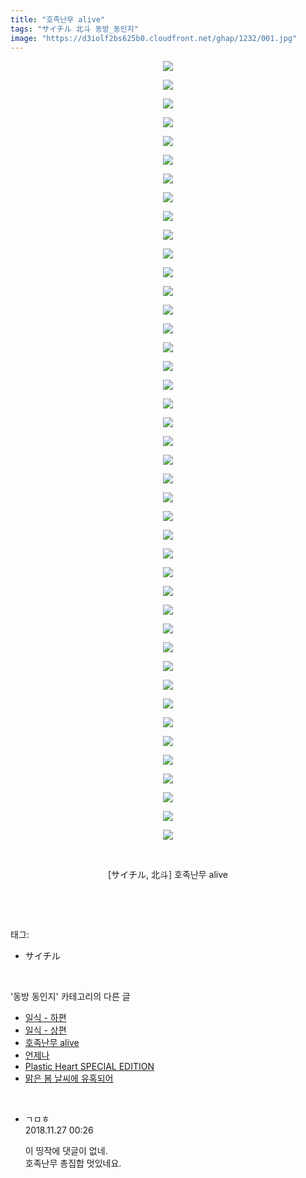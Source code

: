 ```yaml
---
title: "호족난무 alive"
tags: "サイチル 北斗 동방_동인지"
image: "https://d3iolf2bs625b0.cloudfront.net/ghap/1232/001.jpg"
---
```

<div class="article">
<p style="text-align: center; clear: none; float: none;"><img src="{{ site.imgserver3 }}/ghap/1232/001.jpg"/></p>
<p style="text-align: center; clear: none; float: none;"><img src="{{ site.imgserver3 }}/ghap/1232/002.jpg"/></p>
<p style="text-align: center; clear: none; float: none;"><img src="{{ site.imgserver3 }}/ghap/1232/003.jpg"/></p>
<p style="text-align: center; clear: none; float: none;"><img src="{{ site.imgserver3 }}/ghap/1232/004.jpg"/></p>
<p style="text-align: center; clear: none; float: none;"><img src="{{ site.imgserver3 }}/ghap/1232/005.jpg"/></p>
<p style="text-align: center; clear: none; float: none;"><img src="{{ site.imgserver3 }}/ghap/1232/006.jpg"/></p>
<p style="text-align: center; clear: none; float: none;"><img src="{{ site.imgserver3 }}/ghap/1232/007.jpg"/></p>
<p style="text-align: center; clear: none; float: none;"><img src="{{ site.imgserver3 }}/ghap/1232/008.jpg"/></p>
<p style="text-align: center; clear: none; float: none;"><img src="{{ site.imgserver3 }}/ghap/1232/009.jpg"/></p>
<p style="text-align: center; clear: none; float: none;"><img src="{{ site.imgserver3 }}/ghap/1232/010.jpg"/></p>
<p style="text-align: center; clear: none; float: none;"><img src="{{ site.imgserver3 }}/ghap/1232/011.jpg"/></p>
<p style="text-align: center; clear: none; float: none;"><img src="{{ site.imgserver3 }}/ghap/1232/012.jpg"/></p>
<p style="text-align: center; clear: none; float: none;"><img src="{{ site.imgserver3 }}/ghap/1232/013.jpg"/></p>
<p style="text-align: center; clear: none; float: none;"><img src="{{ site.imgserver3 }}/ghap/1232/014.jpg"/></p>
<p style="text-align: center; clear: none; float: none;"><img src="{{ site.imgserver3 }}/ghap/1232/015.jpg"/></p>
<p style="text-align: center; clear: none; float: none;"><img src="{{ site.imgserver3 }}/ghap/1232/016.jpg"/></p>
<p style="text-align: center; clear: none; float: none;"><img src="{{ site.imgserver3 }}/ghap/1232/017.jpg"/></p>
<p style="text-align: center; clear: none; float: none;"><img src="{{ site.imgserver3 }}/ghap/1232/018.jpg"/></p>
<p style="text-align: center; clear: none; float: none;"><img src="{{ site.imgserver3 }}/ghap/1232/019.jpg"/></p>
<p style="text-align: center; clear: none; float: none;"><img src="{{ site.imgserver3 }}/ghap/1232/020.jpg"/></p>
<p style="text-align: center; clear: none; float: none;"><img src="{{ site.imgserver3 }}/ghap/1232/021.jpg"/></p>
<p style="text-align: center; clear: none; float: none;"><img src="{{ site.imgserver3 }}/ghap/1232/022.jpg"/></p>
<p style="text-align: center; clear: none; float: none;"><img src="{{ site.imgserver3 }}/ghap/1232/023.jpg"/></p>
<p style="text-align: center; clear: none; float: none;"><img src="{{ site.imgserver3 }}/ghap/1232/024.jpg"/></p>
<p style="text-align: center; clear: none; float: none;"><img src="{{ site.imgserver3 }}/ghap/1232/025.jpg"/></p>
<p style="text-align: center; clear: none; float: none;"><img src="{{ site.imgserver3 }}/ghap/1232/026.jpg"/></p>
<p style="text-align: center; clear: none; float: none;"><img src="{{ site.imgserver3 }}/ghap/1232/027.jpg"/></p>
<p style="text-align: center; clear: none; float: none;"><img src="{{ site.imgserver3 }}/ghap/1232/028.jpg"/></p>
<p style="text-align: center; clear: none; float: none;"><img src="{{ site.imgserver3 }}/ghap/1232/029.jpg"/></p>
<p style="text-align: center; clear: none; float: none;"><img src="{{ site.imgserver3 }}/ghap/1232/030.jpg"/></p>
<p style="text-align: center; clear: none; float: none;"><img src="{{ site.imgserver3 }}/ghap/1232/031.jpg"/></p>
<p style="text-align: center; clear: none; float: none;"><img src="{{ site.imgserver3 }}/ghap/1232/032.jpg"/></p>
<p style="text-align: center; clear: none; float: none;"><img src="{{ site.imgserver3 }}/ghap/1232/033.jpg"/></p>
<p style="text-align: center; clear: none; float: none;"><img src="{{ site.imgserver3 }}/ghap/1232/034.jpg"/></p>
<p style="text-align: center; clear: none; float: none;"><img src="{{ site.imgserver3 }}/ghap/1232/035.jpg"/></p>
<p style="text-align: center; clear: none; float: none;"><img src="{{ site.imgserver3 }}/ghap/1232/036.jpg"/></p>
<p style="text-align: center; clear: none; float: none;"><img src="{{ site.imgserver3 }}/ghap/1232/037.jpg"/></p>
<p style="text-align: center; clear: none; float: none;"><img src="{{ site.imgserver3 }}/ghap/1232/038.jpg"/></p>
<p style="text-align: center; clear: none; float: none;"><img src="{{ site.imgserver3 }}/ghap/1232/039.jpg"/></p>
<p style="text-align: center; clear: none; float: none;"><img src="{{ site.imgserver3 }}/ghap/1232/040.jpg"/></p>
<p style="text-align: center; clear: none; float: none;"><img src="{{ site.imgserver3 }}/ghap/1232/041.jpg"/></p>
<p style="text-align: center; clear: none; float: none;"><img src="{{ site.imgserver3 }}/ghap/1232/042.jpg"/></p>
<p style="text-align: center; clear: none; float: none;"><br/></p>
<p style="text-align: center; clear: none; float: none;">[サイチル, 北斗] 호족난무 alive</p>
<p><br/></p>
</div><br/>
<div class="tagTrail">
<p>태그: </p>
<ul>
<li>サイチル</li>
</ul>
</div><br/>
<div class="another">
<p>'동방 동인지' 카테고리의 다른 글</p>
<ul>
<li><a href="/ghap_1235">일식 - 하편</a></li>
<li><a href="/ghap_1234">일식 - 상편</a></li>
<li><a href="/ghap_1232">호족난무 alive</a></li>
<li><a href="/ghap_1231">언제나</a></li>
<li><a href="/ghap_1230">Plastic Heart SPECIAL EDITION</a></li>
<li><a href="/ghap_1229">맑은 봄 날씨에 유혹되어</a></li>
</ul>
</div><br/>
<div class="cb_module cb_fluid">
<div class="cb_wrt cb_profile">
<div class="comment">
<ul>
<li class="cb_thumb_off" id="comment15378944">
<div class="cb_comment_area">
<div class="cb_info_area">
<div class="cb_section">
<span class="cb_nick_name">ㄱㅁㅎ</span>
</div>
<div class="cb_section">
<span class="cb_date">2018.11.27 00:26 </span>
</div>
</div>
<div class="cb_dsc_comment">
<p class="cb_dsc">
											이 띵작에 댓글이 없네.<br/>
호족난무 총집합 멋있네요.
										</p>
</div>
</div></li>
</ul>
</div>
</div><!-- commentList close -->
</div><br/>
